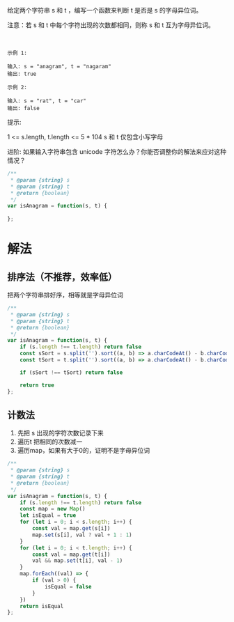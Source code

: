 
给定两个字符串 s 和 t ，编写一个函数来判断 t 是否是 s 的字母异位词。

注意：若 s 和 t 中每个字符出现的次数都相同，则称 s 和 t 互为字母异位词。

 
```
示例 1:

输入: s = "anagram", t = "nagaram"
输出: true
```
```
示例 2:

输入: s = "rat", t = "car"
输出: false
```

提示:

1 <= s.length, t.length <= 5 * 104
s 和 t 仅包含小写字母
 

进阶: 如果输入字符串包含 unicode 字符怎么办？你能否调整你的解法来应对这种情况？

```js
/**
 * @param {string} s
 * @param {string} t
 * @return {boolean}
 */
var isAnagram = function(s, t) {
    
};
```

# 解法

## 排序法（不推荐，效率低）

把两个字符串排好序，相等就是字母异位词

```js
/**
 * @param {string} s
 * @param {string} t
 * @return {boolean}
 */
var isAnagram = function(s, t) {
    if (s.length !== t.length) return false
    const sSort = s.split('').sort((a, b) => a.charCodeAt() - b.charCodeAt()).join('')
    const tSort = t.split('').sort((a, b) => a.charCodeAt() - b.charCodeAt()).join('')

    if (sSort !== tSort) return false

    return true
};
```

## 计数法

1. 先把 s 出现的字符次数记录下来
2. 遍历t 把相同的次数减一
3. 遍历map，如果有大于0的，证明不是字母异位词

```js
/**
 * @param {string} s
 * @param {string} t
 * @return {boolean}
 */
var isAnagram = function(s, t) {
    if (s.length !== t.length) return false
    const map = new Map()
    let isEqual = true
    for (let i = 0; i < s.length; i++) {
        const val = map.get(s[i])
        map.set(s[i], val ? val + 1 : 1)
    }
    for (let i = 0; i < t.length; i++) {
        const val = map.get(t[i])
        val && map.set(t[i], val - 1)
    }
    map.forEach((val) => {
        if (val > 0) {
            isEqual = false
        }
    })
    return isEqual
};

```
